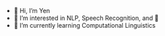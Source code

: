 - 👋 Hi, I’m Yen
- 👀 I’m interested in NLP, Speech Recognition, and 🐃
- 🌱 I’m currently learning Computational Linguistics

<!---
Yen444/Yen444 is a ✨ special ✨ repository because its `README.md` (this file) appears on your GitHub profile.
You can click the Preview link to take a look at your changes.
--->
